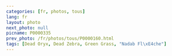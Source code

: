 ```yaml
---
categories: [fr, photos, tous]
lang: fr
layout: photo
next_photo: null
picname: P0000335
prev_photo: /fr/photos/tous/P0000160.html
tags: [Dead Oryx, Dead Zebra, Green Grass, "Nadab Fl\xE4che"]
---
```

